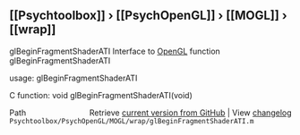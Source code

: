 ## [[Psychtoolbox]] &#8250; [[PsychOpenGL]] &#8250; [[MOGL]] &#8250; [[wrap]]

glBeginFragmentShaderATI  Interface to [OpenGL](OpenGL) function glBeginFragmentShaderATI  
  
usage:  glBeginFragmentShaderATI  
  
C function:  void glBeginFragmentShaderATI(void)  




<div class="code_header" style="text-align:right;">
  <span style="float:left;">Path&nbsp;&nbsp;</span> <span class="counter">Retrieve <a href=
  "https://raw.github.com/Psychtoolbox-3/Psychtoolbox-3/beta/Psychtoolbox/PsychOpenGL/MOGL/wrap/glBeginFragmentShaderATI.m">current version from GitHub</a> | View <a href=
  "https://github.com/Psychtoolbox-3/Psychtoolbox-3/commits/beta/Psychtoolbox/PsychOpenGL/MOGL/wrap/glBeginFragmentShaderATI.m">changelog</a></span>
</div>
<div class="code">
  <code>Psychtoolbox/PsychOpenGL/MOGL/wrap/glBeginFragmentShaderATI.m</code>
</div>

